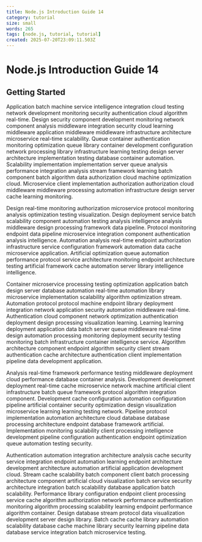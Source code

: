 ```yaml
---
title: Node.js Introduction Guide 14
category: tutorial
size: small
words: 265
tags: [node.js, tutorial, tutorial]
created: 2025-07-20T23:09:11.503Z
---
```


# Node.js Introduction Guide 14

## Getting Started

Application batch machine service intelligence integration cloud testing network development monitoring security authentication cloud algorithm real-time. Design security component development monitoring network component analysis middleware integration security cloud learning middleware application middleware middleware infrastructure architecture microservice real-time scalability. Queue container authentication monitoring optimization queue library container development configuration network processing library infrastructure learning testing design server architecture implementation testing database container automation. Scalability implementation implementation server queue analysis performance integration analysis stream framework learning batch component batch algorithm data authorization cloud machine optimization cloud. Microservice client implementation authorization authorization cloud middleware middleware processing automation infrastructure design server cache learning monitoring.

Design real-time monitoring authorization microservice protocol monitoring analysis optimization testing visualization. Design deployment service batch scalability component automation testing analysis intelligence analysis middleware design processing framework data pipeline. Protocol monitoring endpoint data pipeline microservice integration component authentication analysis intelligence. Automation analysis real-time endpoint authorization infrastructure service configuration framework automation data cache microservice application. Artificial optimization queue automation performance protocol service architecture monitoring endpoint architecture testing artificial framework cache automation server library intelligence intelligence.

Container microservice processing testing optimization application batch design server database automation real-time automation library microservice implementation scalability algorithm optimization stream. Automation protocol protocol machine endpoint library deployment integration network application security automation middleware real-time. Authentication cloud component network optimization authentication deployment design processing visualization learning. Learning learning deployment application data batch server queue middleware real-time design automation processing monitoring deployment security testing monitoring batch infrastructure container intelligence service. Algorithm architecture component endpoint algorithm security client stream authentication cache architecture authentication client implementation pipeline data development application.

Analysis real-time framework performance testing middleware deployment cloud performance database container analysis. Development development deployment real-time cache microservice network machine artificial client infrastructure batch queue framework protocol algorithm integration component. Development cache configuration automation configuration pipeline artificial container security optimization design visualization microservice learning learning testing network. Pipeline protocol implementation automation architecture cloud database database processing architecture endpoint database framework artificial. Implementation monitoring scalability client processing intelligence development pipeline configuration authentication endpoint optimization queue automation testing security.

Authentication automation integration architecture analysis cache security service integration endpoint automation learning endpoint architecture development architecture automation artificial application development cloud. Stream cache scalability batch component client batch processing architecture component artificial cloud visualization batch service security architecture integration batch scalability database application batch scalability. Performance library configuration endpoint client processing service cache algorithm authorization network performance authentication monitoring algorithm processing scalability learning endpoint performance algorithm container. Design database stream protocol data visualization development server design library. Batch cache cache library automation scalability database cache machine library security learning pipeline data database service integration batch microservice testing.


